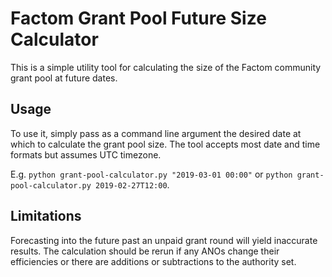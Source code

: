 # Factom Grant Pool Future Size Calculator

This is a simple utility tool for calculating the size of the Factom community grant pool at future dates. 

## Usage
To use it, simply pass as a command line argument the desired date at which to calculate the grant pool size. The tool accepts most date and time formats but assumes UTC timezone. 

E.g. `python grant-pool-calculator.py "2019-03-01 00:00"` or
`python grant-pool-calculator.py 2019-02-27T12:00`.

## Limitations
Forecasting into the future past an unpaid grant round will yield inaccurate results. The calculation should be rerun if any ANOs change their efficiencies or there are additions or subtractions to the authority set.